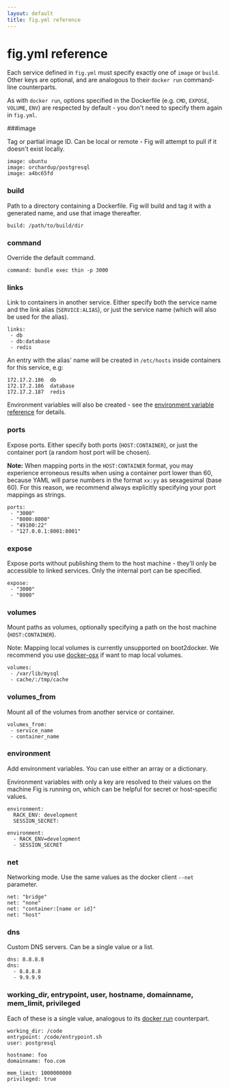```yaml
---
layout: default
title: fig.yml reference
---
```


fig.yml reference
=================

Each service defined in `fig.yml` must specify exactly one of `image` or `build`. Other keys are optional, and are analogous to their `docker run` command-line counterparts.

As with `docker run`, options specified in the Dockerfile (e.g. `CMD`, `EXPOSE`, `VOLUME`, `ENV`) are respected by default - you don't need to specify them again in `fig.yml`.

###image

Tag or partial image ID. Can be local or remote - Fig will attempt to pull if it doesn't exist locally.

```
image: ubuntu
image: orchardup/postgresql
image: a4bc65fd
```

### build

Path to a directory containing a Dockerfile. Fig will build and tag it with a generated name, and use that image thereafter.

```
build: /path/to/build/dir
```

### command

Override the default command.

```
command: bundle exec thin -p 3000
```

<a name="links"></a>
### links

Link to containers in another service. Either specify both the service name and the link alias (`SERVICE:ALIAS`), or just the service name (which will also be used for the alias).

```
links:
 - db
 - db:database
 - redis
```

An entry with the alias' name will be created in `/etc/hosts` inside containers for this service, e.g:

```
172.17.2.186  db
172.17.2.186  database
172.17.2.187  redis
```

Environment variables will also be created - see the [environment variable reference](env.html) for details.

### ports

Expose ports. Either specify both ports (`HOST:CONTAINER`), or just the container port (a random host port will be chosen).

**Note:** When mapping ports in the `HOST:CONTAINER` format, you may experience erroneous results when using a container port lower than 60, because YAML will parse numbers in the format `xx:yy` as sexagesimal (base 60). For this reason, we recommend always explicitly specifying your port mappings as strings.

```
ports:
 - "3000"
 - "8000:8000"
 - "49100:22"
 - "127.0.0.1:8001:8001"
```

### expose

Expose ports without publishing them to the host machine - they'll only be accessible to linked services. Only the internal port can be specified.

```
expose:
 - "3000"
 - "8000"
```

### volumes

Mount paths as volumes, optionally specifying a path on the host machine (`HOST:CONTAINER`).

Note: Mapping local volumes is currently unsupported on boot2docker. We recommend you use [docker-osx](https://github.com/noplay/docker-osx) if want to map local volumes.

```
volumes:
 - /var/lib/mysql
 - cache/:/tmp/cache
```

### volumes_from

Mount all of the volumes from another service or container.

```
volumes_from:
 - service_name
 - container_name
```

### environment

Add environment variables. You can use either an array or a dictionary.

Environment variables with only a key are resolved to their values on the machine Fig is running on, which can be helpful for secret or host-specific values.

```
environment:
  RACK_ENV: development
  SESSION_SECRET:

environment:
  - RACK_ENV=development
  - SESSION_SECRET
```

### net

Networking mode. Use the same values as the docker client `--net` parameter.

```
net: "bridge"
net: "none"
net: "container:[name or id]"
net: "host"
```

### dns

Custom DNS servers. Can be a single value or a list.

```
dns: 8.8.8.8
dns:
  - 8.8.8.8
  - 9.9.9.9
```

### working\_dir, entrypoint, user, hostname, domainname, mem\_limit, privileged

Each of these is a single value, analogous to its [docker run](https://docs.docker.com/reference/run/) counterpart.

```
working_dir: /code
entrypoint: /code/entrypoint.sh
user: postgresql

hostname: foo
domainname: foo.com

mem_limit: 1000000000
privileged: true
```
